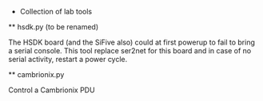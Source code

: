 * Collection of lab tools

** hsdk.py (to be renamed)

The HSDK board (and the SiFive also) could at first powerup to fail to bring a serial console.
This tool replace ser2net for this board and in case of no serial activity, restart a power cycle.

** cambrionix.py

Control a Cambrionix PDU
